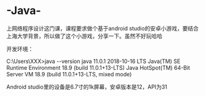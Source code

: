 # -Java-
上网络程序设计这门课，课程要求做个基于android studio的安卓小游戏，要结合上海大学背景，所以做了这个小游戏，分享一下。虽然不好玩哈哈

开发环境：

C:\Users\XXX>java --version
java 11.0.1 2018-10-16 LTS
Java(TM) SE Runtime Environment 18.9 (build 11.0.1+13-LTS)
Java HotSpot(TM) 64-Bit Server VM 18.9 (build 11.0.1+13-LTS, mixed mode)

Android  studio里的设备是6.7寸的1k屏幕，安卓版本是12，API为31

